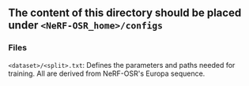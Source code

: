 ## The content of this directory should be placed under `<NeRF-OSR_home>/configs`

### Files
`<dataset>/<split>.txt`: Defines the parameters and paths needed for training. All are derived from NeRF-OSR's Europa sequence. 
